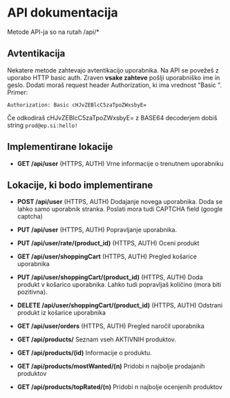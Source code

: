# API dokumentacija

Metode API-ja so na rutah /api/*

## Avtentikacija
Nekatere metode zahtevajo avtentikacijo uporabnika.
Na API se povežeš z uporabo HTTP basic auth. Zraven **vsake zahteve** pošlji uporabniško ime in geslo.
Dodati moraš request header Authorization, ki ima vrednost "Basic <Base64 username:password>".
Primer: 
```
Authorization: Basic cHJvZEBlcC5zaTpoZWxsbyE=
```
Če odkodiraš cHJvZEBlcC5zaTpoZWxsbyE= z BASE64 decoderjem dobiš string `prod@ep.si:hello!`

## Implementirane lokacije

- **GET /api/user** (HTTPS, AUTH) Vrne informacije o trenutnem uporabniku

## Lokacije, ki bodo implementirane


- **POST /api/user** (HTTPS, AUTH) Dodajanje novega uporabnika. Doda se lahko samo uporabnik stranka. Poslati mora tudi CAPTCHA field (google captcha)
- **PUT /api/user** (HTTPS, AUTH) Popravljanje uporabnika.

- **PUT /api/user/rate/(product_id)** (HTTPS, AUTH) Oceni produkt

- **GET /api/user/shoppingCart** (HTTPS, AUTH) Pregled košarice uporabnika
- **PUT /api/user/shoppingCart/(product_id)** (HTTPS, AUTH) Doda produkt v košarico uporabnika. Lahko tudi popravljaš količino (mora biti pozitivna).
- **DELETE /api/user/shoppingCart/(product_id)** (HTTPS, AUTH) Odstrani produkt iz košarice uporabnika
- **GET /api/user/orders** (HTTPS, AUTH) Pregled naročil uporabnika

- **GET /api/products/** Seznam vseh AKTIVNIH produktov.
- **GET /api/products/(id)** Informacije o produktu.
- **GET /api/products/mostWanted/(n)** Pridobi n najbolje prodajanih produktov
- **GET /api/products/topRated/(n)** Pridobi n najbolje ocenjenih produktov

